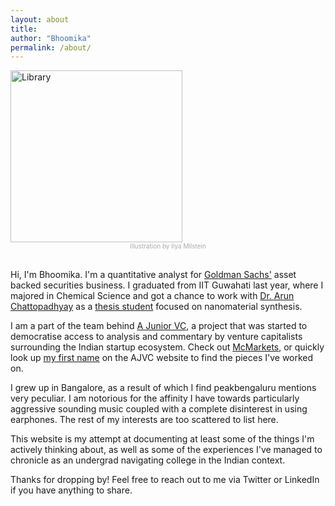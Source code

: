 ```yaml
---
layout: about
title:
author: "Bhoomika"
permalink: /about/
---
```

<style>
div.sub {text-align: center; line-height: 1.2; font-size:10px; color: DarkGray}
</style>

<img src="/Library.png" width="275" height="275" alt="Library"/>
<div class="sub">Illustration by Ilya Milstein</div>
<br>

Hi, I'm Bhoomika. I'm a quantitative analyst for [Goldman Sachs']("https://www.goldmansachs.com/") asset backed securities business. I graduated from IIT Guwahati last year, where I majored in Chemical Science and got a chance to work with [Dr. Arun Chattopadhyay](https://scholar.google.co.in/citations?user=Ym02t0UAAAAJ&hl=en) as a [thesis student](https://iitg.ac.in/arun/Web%20Pages/Team/msc_project.htm) focused on nanomaterial synthesis.

I am a part of the team behind [A Junior VC](https://ajuniorvc.com), a project that was started to democratise access to analysis and commentary by venture capitalists surrounding the Indian startup ecosystem. Check out [McMarkets](https://ajuniorvc.com/mcmarkets/), or quickly look up [my first name](https://ajuniorvc.com/?s=bhoomika) on the AJVC website to find the pieces I've worked on.

I grew up in Bangalore, as a result of which I find peakbengaluru mentions very peculiar. I am notorious for the affinity I have towards particularly aggressive sounding music coupled with a complete disinterest in using earphones. The rest of my interests are too scattered to list here.

This website is my attempt at documenting at least some of the things I'm actively thinking about, as well as some of the experiences I've managed to chronicle as an undergrad navigating college in the Indian context.

Thanks for dropping by! Feel free to reach out to me via Twitter or LinkedIn if you have anything to share.

<div align="center">
<a href="https://www.twitter.com/bhoomikaojha" class="fa fa-twitter"></a>&nbsp; &nbsp; &nbsp;    
<a href="https://linkedin.com/in/bhoomikaojha" class="fa fa-linkedin"></a>&nbsp; &nbsp; &nbsp;   
<a href="https://calendly.com/bhoomikaojha" class="fa fa-calendar"></a>&nbsp; &nbsp; &nbsp;
<a href="https://open.spotify.com/user/5hx9rogivhyty6ajyydrg8rjo?si=d57be58d516b4044" class="fa fa-spotify"></a>
</div>
